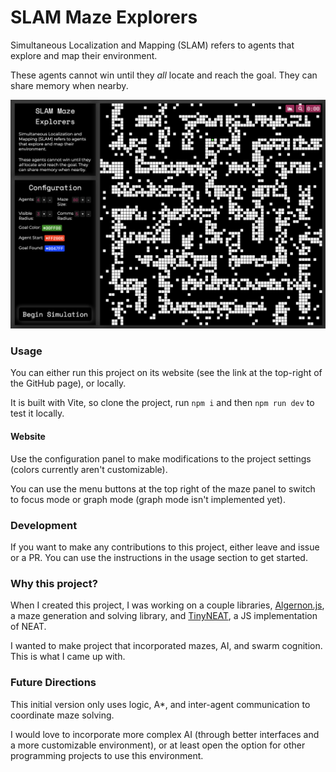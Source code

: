 # SLAM Maze Explorers

Simultaneous Localization and Mapping (SLAM) refers to agents that explore and map their environment.

These agents cannot win until they _all_ locate and reach the goal. They can share memory when nearby.

![SLAM Maze Explorers](./readme-image.png)

### Usage

You can either run this project on its website (see the link at the top-right of the GitHub page), or locally.

It is built with Vite, so clone the project, run `npm i` and then `npm run dev` to test it locally.

#### Website

Use the configuration panel to make modifications to the project settings (colors currently aren't customizable).

You can use the menu buttons at the top right of the maze panel to switch to focus mode or graph mode (graph mode isn't implemented yet).

### Development

If you want to make any contributions to this project, either leave and issue or a PR. You can use the instructions in the usage section to get started.

### Why this project?

When I created this project, I was working on a couple libraries, [Algernon.js](https://github.com/We-Gold/algernon-js), a maze generation and solving library, and [TinyNEAT](https://github.com/We-Gold/tinyneat), a JS implementation of NEAT.

I wanted to make project that incorporated mazes, AI, and swarm cognition. This is what I came up with.

### Future Directions

This initial version only uses logic, A\*, and inter-agent communication to coordinate maze solving.

I would love to incorporate more complex AI (through better interfaces and a more customizable environment), or at least open the option for other programming projects to use this environment.

